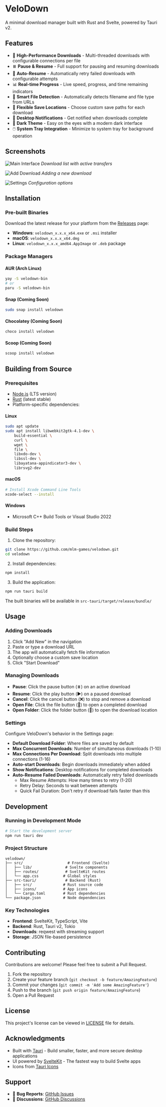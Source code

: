 
# VeloDown 

A minimal download manager built with Rust and Svelte, powered by Tauri v2.


## Features

- 🚀 **High-Performance Downloads** - Multi-threaded downloads with configurable connections per file
- ⏸️ **Pause & Resume** - Full support for pausing and resuming downloads
- 🔄 **Auto-Resume** - Automatically retry failed downloads with configurable attempts
- 📊 **Real-time Progress** - Live speed, progress, and time remaining indicators
- 🎯 **Smart File Detection** - Automatically detects filename and file type from URLs
- 📁 **Flexible Save Locations** - Choose custom save paths for each download
- 🔔 **Desktop Notifications** - Get notified when downloads complete
- 🌙 **Dark Theme** - Easy on the eyes with a modern dark interface
- 🖱️ **System Tray Integration** - Minimize to system tray for background operation

## Screenshots

![Main Interface](./screenshots/main.png)
*Download list with active transfers*

![Add Download](./screenshots/add-download.png)
*Adding a new download*

![Settings](./screenshots/settings.png)
*Configuration options*

## Installation

### Pre-built Binaries

Download the latest release for your platform from the [Releases](https://github.com/mlm-games/velodown/releases) page:

- **Windows**: `velodown_x.x.x_x64.exe` or `.msi` installer
- **macOS**: `velodown_x.x.x_x64.dmg`
- **Linux**: `velodown_x.x.x_amd64.AppImage` or `.deb` package

### Package Managers

#### AUR (Arch Linux)

```bash
yay -S velodown-bin
# or
paru -S velodown-bin
```

#### Snap (Coming Soon)

```bash
sudo snap install velodown
```

#### Chocolatey (Coming Soon)

```powershell
choco install velodown
```

#### Scoop (Coming Soon)

```powershell
scoop install velodown
```

## Building from Source

### Prerequisites

- [Node.js](https://nodejs.org/) (LTS version)
- [Rust](https://www.rust-lang.org/tools/install) (latest stable)
- Platform-specific dependencies:

#### Linux
```bash
sudo apt update
sudo apt install libwebkit2gtk-4.1-dev \
    build-essential \
    curl \
    wget \
    file \
    libxdo-dev \
    libssl-dev \
    libayatana-appindicator3-dev \
    librsvg2-dev
```

#### macOS
```bash
# Install Xcode Command Line Tools
xcode-select --install
```

#### Windows
- Microsoft C++ Build Tools or Visual Studio 2022

### Build Steps

1. Clone the repository:
```bash
git clone https://github.com/mlm-games/velodown.git
cd velodown
```

2. Install dependencies:
```bash
npm install
```

3. Build the application:
```bash
npm run tauri build
```

The built binaries will be available in `src-tauri/target/release/bundle/`

## Usage

### Adding Downloads

1. Click "Add New" in the navigation
2. Paste or type a download URL
3. The app will automatically fetch file information
4. Optionally choose a custom save location
5. Click "Start Download"

### Managing Downloads

- **Pause**: Click the pause button (⏸️) on an active download
- **Resume**: Click the play button (▶️) on a paused download
- **Cancel**: Click the cancel button (❌) to stop and remove a download
- **Open File**: Click the file button (📄) to open a completed download
- **Open Folder**: Click the folder button (📁) to open the download location

### Settings

Configure VeloDown's behavior in the Settings page:

- **Default Download Folder**: Where files are saved by default
- **Max Concurrent Downloads**: Number of simultaneous downloads (1-10)
- **Max Connections Per Download**: Split downloads into multiple connections (1-16)
- **Auto-start Downloads**: Begin downloads immediately when added
- **Show Notifications**: Desktop notifications for completed downloads
- **Auto-Resume Failed Downloads**: Automatically retry failed downloads
  - Max Resume Attempts: How many times to retry (1-20)
  - Retry Delay: Seconds to wait between attempts
  - Quick Fail Duration: Don't retry if download fails faster than this

## Development

### Running in Development Mode

```bash
# Start the development server
npm run tauri dev
```

### Project Structure

```
velodown/
├── src/                    # Frontend (Svelte)
│   ├── lib/               # Svelte components
│   ├── routes/            # SvelteKit routes
│   └── app.css           # Global styles
├── src-tauri/             # Backend (Rust)
│   ├── src/              # Rust source code
│   ├── icons/            # App icons
│   └── Cargo.toml        # Rust dependencies
└── package.json          # Node dependencies
```

### Key Technologies

- **Frontend**: SvelteKit, TypeScript, Vite
- **Backend**: Rust, Tauri v2, Tokio
- **Downloads**: reqwest with streaming support
- **Storage**: JSON file-based persistence

## Contributing

Contributions are welcome! Please feel free to submit a Pull Request.

1. Fork the repository
2. Create your feature branch (`git checkout -b feature/AmazingFeature`)
3. Commit your changes (`git commit -m 'Add some AmazingFeature'`)
4. Push to the branch (`git push origin feature/AmazingFeature`)
5. Open a Pull Request

## License

This project's license can be viewed in [LICENSE](LICENSE) file for details.

## Acknowledgments

- Built with [Tauri](https://tauri.app/) - Build smaller, faster, and more secure desktop applications
- UI powered by [SvelteKit](https://kit.svelte.dev/) - The fastest way to build Svelte apps
- Icons from [Tauri Icons](https://tauri.app/v1/guides/features/icons/)

## Support

- 🐛 **Bug Reports**: [GitHub Issues](https://github.com/mlm-games/velodown/issues)
- 💬 **Discussions**: [GitHub Discussions](https://github.com/mlm-games/velodown/discussions)
